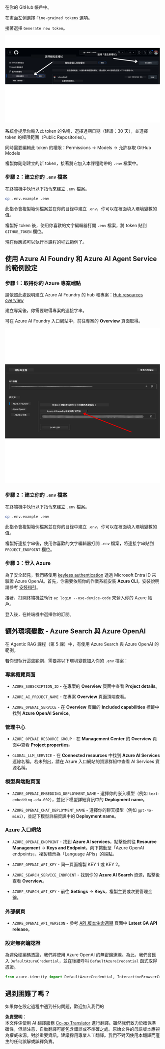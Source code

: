 <!--
CO_OP_TRANSLATOR_METADATA:
{
  "original_hash": "76945069b52a49cd0432ae3e0b0ba22e",
  "translation_date": "2025-07-12T07:45:12+00:00",
  "source_file": "00-course-setup/README.md",
  "language_code": "mo"
}
-->
在你的 GitHub 帳戶中。

在畫面左側選擇 `Fine-grained tokens` 選項。

接著選擇 `Generate new token`。

![Generate Token](../../../translated_images/generate-token.9748d7585dd004cb4119b5aac724baff49c3a85791701b5e8ba3274b037c5b66.mo.png)

系統會提示你輸入此 token 的名稱，選擇過期日期（建議：30 天），並選擇 token 的權限範圍（Public Repositories）。

同時需要編輯此 token 的權限：Permissions -> Models -> 允許存取 GitHub Models

複製你剛剛建立的新 token，接著將它加入本課程附帶的 `.env` 檔案中。

### 步驟 2：建立你的 `.env` 檔案

在終端機中執行以下指令來建立 `.env` 檔案。

```bash
cp .env.example .env
```

此指令會複製範例檔案並在你的目錄中建立 `.env`，你可以在裡面填入環境變數的值。

複製好 token 後，使用你喜歡的文字編輯器打開 `.env` 檔案，將 token 貼到 `GITHUB_TOKEN` 欄位。

現在你應該可以執行本課程的程式範例了。

## 使用 Azure AI Foundry 和 Azure AI Agent Service 的範例設定

### 步驟 1：取得你的 Azure 專案端點

請依照此處說明建立 Azure AI Foundry 的 hub 和專案：[Hub resources overview](https://learn.microsoft.com/en-us/azure/ai-foundry/concepts/ai-resources)

建立專案後，你需要取得專案的連接字串。

可在 Azure AI Foundry 入口網站中，前往專案的 **Overview** 頁面取得。

![Project Connection String](../../../translated_images/project-endpoint.8cf04c9975bbfbf18f6447a599550edb052e52264fb7124d04a12e6175e330a5.mo.png)

### 步驟 2：建立你的 `.env` 檔案

在終端機中執行以下指令來建立 `.env` 檔案。

```bash
cp .env.example .env
```

此指令會複製範例檔案並在你的目錄中建立 `.env`，你可以在裡面填入環境變數的值。

複製好連接字串後，使用你喜歡的文字編輯器打開 `.env` 檔案，將連接字串貼到 `PROJECT_ENDPOINT` 欄位。

### 步驟 3：登入 Azure

為了安全起見，我們將使用 [keyless authentication](https://learn.microsoft.com/azure/developer/ai/keyless-connections?tabs=csharp%2Cazure-cli?WT.mc_id=academic-105485-koreyst) 透過 Microsoft Entra ID 來驗證 Azure OpenAI。首先，你需要依照你的作業系統安裝 **Azure CLI**，安裝說明請參考 [安裝指引](https://learn.microsoft.com/cli/azure/install-azure-cli?WT.mc_id=academic-105485-koreyst)。

接著，打開終端機並執行 `az login --use-device-code` 來登入你的 Azure 帳戶。

登入後，在終端機中選擇你的訂閱。

## 額外環境變數 - Azure Search 與 Azure OpenAI

在 Agentic RAG 課程（第 5 課）中，有使用 Azure Search 與 Azure OpenAI 的範例。

若你想執行這些範例，需要將以下環境變數加入你的 `.env` 檔案：

### 專案概覽頁面

- `AZURE_SUBSCRIPTION_ID` - 在專案的 **Overview** 頁面中查看 **Project details**。

- `AZURE_AI_PROJECT_NAME` - 在專案 **Overview** 頁面頂端查看。

- `AZURE_OPENAI_SERVICE` - 在 **Overview** 頁面的 **Included capabilities** 標籤中找到 **Azure OpenAI Service**。

### 管理中心

- `AZURE_OPENAI_RESOURCE_GROUP` - 在 **Management Center** 的 **Overview** 頁面中查看 **Project properties**。

- `GLOBAL_LLM_SERVICE` - 在 **Connected resources** 中找到 **Azure AI Services** 連線名稱。若未列出，請在 Azure 入口網站的資源群組中查看 AI Services 資源名稱。

### 模型與端點頁面

- `AZURE_OPENAI_EMBEDDING_DEPLOYMENT_NAME` - 選擇你的嵌入模型（例如 `text-embedding-ada-002`），並記下模型詳細資訊中的 **Deployment name**。

- `AZURE_OPENAI_CHAT_DEPLOYMENT_NAME` - 選擇你的聊天模型（例如 `gpt-4o-mini`），並記下模型詳細資訊中的 **Deployment name**。

### Azure 入口網站

- `AZURE_OPENAI_ENDPOINT` - 找到 **Azure AI services**，點擊後前往 **Resource Management** -> **Keys and Endpoint**，向下捲動至「Azure OpenAI endpoints」，複製標示為「Language APIs」的端點。

- `AZURE_OPENAI_API_KEY` - 同一頁面複製 KEY 1 或 KEY 2。

- `AZURE_SEARCH_SERVICE_ENDPOINT` - 找到你的 **Azure AI Search** 資源，點擊後查看 **Overview**。

- `AZURE_SEARCH_API_KEY` - 前往 **Settings** -> **Keys**，複製主要或次要管理金鑰。

### 外部網頁

- `AZURE_OPENAI_API_VERSION` - 參考 [API 版本生命週期](https://learn.microsoft.com/en-us/azure/ai-services/openai/api-version-deprecation#latest-ga-api-release) 頁面中 **Latest GA API release**。

### 設定無密鑰認證

為避免硬編碼憑證，我們將使用 Azure OpenAI 的無密鑰連線。為此，我們會匯入 `DefaultAzureCredential`，並在後續呼叫 `DefaultAzureCredential` 函式取得憑證。

```python
from azure.identity import DefaultAzureCredential, InteractiveBrowserCredential
```

## 遇到困難了嗎？

如果你在設定過程中遇到任何問題，歡迎加入我們的

**免責聲明**：  
本文件係使用 AI 翻譯服務 [Co-op Translator](https://github.com/Azure/co-op-translator) 進行翻譯。雖然我們致力於確保準確性，但請注意，自動翻譯可能包含錯誤或不準確之處。原始文件的母語版本應視為權威來源。對於重要資訊，建議採用專業人工翻譯。我們不對因使用本翻譯而產生的任何誤解或誤釋負責。